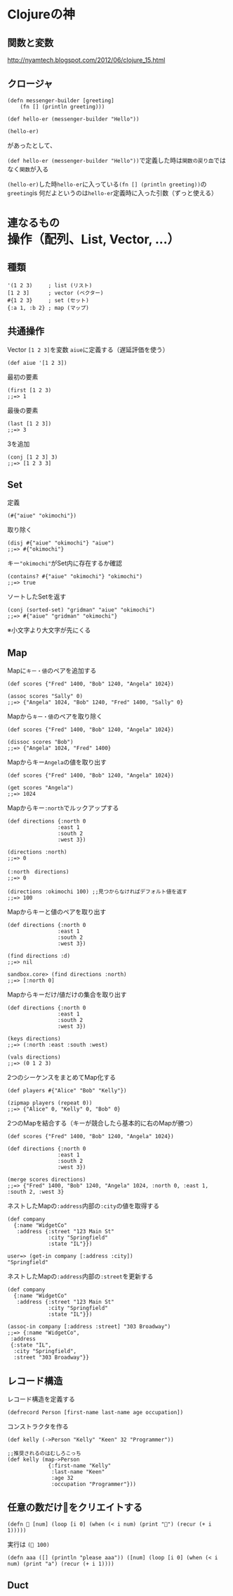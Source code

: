 # Clojureの神

## 関数と変数
http://nyamtech.blogspot.com/2012/06/clojure_15.html

## クロージャ

```
(defn messenger-builder [greeting]
    (fn [] (println greeting)))

(def hello-er (messenger-builder "Hello"))

(hello-er)
```

があったとして、

`(def hello-er (messenger-builder "Hello"))`で定義した時は`関数の戻り血`ではなく`関数`が入る

`(hello-er)`した時`hello-er`に入っている`(fn [] (println greeting))`の`greeting`is 何だよというのは`hello-er`定義時に入った引数（ずっと使える）

# `連なるもの`操作（配列、List, Vector, ...）
## 種類

```
'(1 2 3)     ; list (リスト)
[1 2 3]      ; vector (ベクター)
#{1 2 3}     ; set (セット)
{:a 1, :b 2} ; map (マップ)
```

## 共通操作

Vector `[1 2 3]`を変数 `aiue`に定義する（遅延評価を使う）
```
(def aiue '[1 2 3])
```

最初の要素

```
(first [1 2 3)
;;=> 1
```

最後の要素

```
(last [1 2 3])
;;=> 3
```

3を追加

```
(conj [1 2 3] 3)
;;=> [1 2 3 3]
```

## Set

定義

```
(#{"aiue" "okimochi"})
```

取り除く

```
(disj #{"aiue" "okimochi"} "aiue")
;;=> #{"okimochi"}
```

キー`"okimochi"`がSet内に存在するか確認

```
(contains? #{"aiue" "okimochi"} "okimochi")
;;=> true
```

ソートしたSetを返す

```
(conj (sorted-set) "gridman" "aiue" "okimochi")
;;=> #{"aiue" "gridman" "okimochi"}
```

※小文字より大文字が先にくる

## Map

Mapに`キー・値`のペアを追加する

```
(def scores {"Fred" 1400, "Bob" 1240, "Angela" 1024})

(assoc scores "Sally" 0)
;;=> {"Angela" 1024, "Bob" 1240, "Fred" 1400, "Sally" 0}
```

Mapから`キー・値`のペアを取り除く

```
(def scores {"Fred" 1400, "Bob" 1240, "Angela" 1024})

(dissoc scores "Bob")
;;=> {"Angela" 1024, "Fred" 1400}
```

Mapからキー`Angela`の値を取り出す

```
(def scores {"Fred" 1400, "Bob" 1240, "Angela" 1024})

(get scores "Angela")
;;=> 1024
```

Mapからキー`:north`でルックアップする

```
(def directions {:north 0
                :east 1
                :south 2
                :west 3})

(directions :north)
;;=> 0

(:north　directions)
;;=> 0

(directions :okimochi 100) ;;見つからなければデフォルト値を返す
;;=> 100
```

Mapからキーと値のペアを取り出す

```
(def directions {:north 0
                :east 1
                :south 2
                :west 3})

(find directions :d)
;;=> nil

sandbox.core> (find directions :north)
;;=> [:north 0]
```

Mapからキーだけ/値だけの集合を取り出す

```
(def directions {:north 0
                :east 1
                :south 2
                :west 3})

(keys directions)
;;=> (:north :east :south :west)

(vals directions)
;;=> (0 1 2 3)
```

2つのシーケンスをまとめてMap化する

```
(def players #{"Alice" "Bob" "Kelly"})

(zipmap players (repeat 0))
;;=> {"Alice" 0, "Kelly" 0, "Bob" 0}
```

2つのMapを結合する（キーが競合したら基本的に右のMapが勝つ）

```
(def scores {"Fred" 1400, "Bob" 1240, "Angela" 1024})

(def directions {:north 0
                :east 1
                :south 2
                :west 3})

(merge scores directions)
;;=> {"Fred" 1400, "Bob" 1240, "Angela" 1024, :north 0, :east 1, :south 2, :west 3}
```

ネストしたMapの`:address`内部の`:city`の値を取得する

```
(def company
  {:name "WidgetCo"
   :address {:street "123 Main St"
             :city "Springfield"
             :state "IL"}})

user=> (get-in company [:address :city])
"Springfield"
```

ネストしたMapの`:address`内部の`:street`を更新する

```
(def company
  {:name "WidgetCo"
   :address {:street "123 Main St"
             :city "Springfield"
             :state "IL"}})

(assoc-in company [:address :street] "303 Broadway")
;;=> {:name "WidgetCo",
 :address
 {:state "IL",
  :city "Springfield",
  :street "303 Broadway"}}
```

## レコード構造

レコード構造を定義する

```
(defrecord Person [first-name last-name age occupation])
```

コンストラクタを作る

```
(def kelly (->Person "Kelly" "Keen" 32 "Programmer"))

;;推奨されるのはむしろこっち
(def kelly (map->Person
             {:first-name "Kelly"
              :last-name "Keen"
              :age 32
              :occupation "Programmer"}))
```

## 任意の数だけ🍣をクリエイトする

`(defn 🍣 [num] (loop [i 0] (when (< i num) (print "🍣") (recur (+ i 1)))))`

実行は `(🍣 100)`

    (defn aaa ([] (println "please aaa")) ([num] (loop [i 0] (when (< i num) (print "a") (recur (+ i 1))))

## Duct

